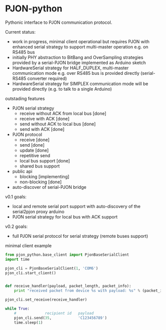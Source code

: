 # PJON-python
Pythonic interface to PJON communication protocol.

Current status: 
- work in progress, minimal client operational but requires PJON with enhanced serial strategy to support multi-master operation e.g. on RS485 bus
- initially PHY abstraction to BitBang and OverSampling strategies provided by a serial-PJON bridge implemented as Arduino sketch
- HardwareSerial strategy for HALF_DUPLEX, multi-master communication mode e.g. over RS485 bus is provided directly (serial-RS485 converter required)
- HardwareSerial strategy for SIMPLEX communication mode will be provided directly (e.g. to talk to a single Arduino)

outstading features
- PJON serial strategy
  - receive without ACK from local bus [done]
  - receive with ACK [done]
  - send without ACK to local bus [done]
  - send with ACK [done]
- PJON protocol
  - receive [done]
  - send [done]
  - update [done]
  - repetitive send
  - local bus support [done]
  - shared bus support
- public api
  - blocking [implementing]
  - non-blocking [done]
- auto-discover of serial-PJON bridge

v0.1 goals:
- local and remote serial port support with auto-discovery of the serial2pjon proxy arduino
- PJON serial strategy for local bus with ACK support

v0.2 goals:
- full PJON serial protocol for serial strategy (remote buses support)


minimal client example
```python
from pjon_python.base_client import PjonBaseSerialClient
import time

pjon_cli = PjonBaseSerialClient(1, 'COM6')
pjon_cli.start_client()


def receive_handler(payload, packet_length, packet_info):
    print "received packet from device %s with payload: %s" % (packet_info.sender_id, payload)

pjon_cli.set_receive(receive_handler)

while True:
    #             recipient id   payload
    pjon_cli.send(35,            'C123456789')
    time.sleep(1)
```